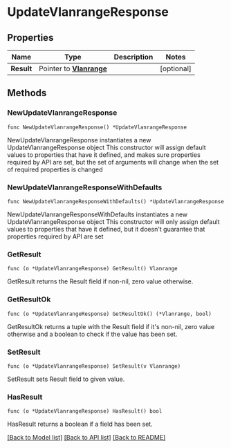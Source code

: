 # UpdateVlanrangeResponse

## Properties

Name | Type | Description | Notes
------------ | ------------- | ------------- | -------------
**Result** | Pointer to [**Vlanrange**](Vlanrange.md) |  | [optional] 

## Methods

### NewUpdateVlanrangeResponse

`func NewUpdateVlanrangeResponse() *UpdateVlanrangeResponse`

NewUpdateVlanrangeResponse instantiates a new UpdateVlanrangeResponse object
This constructor will assign default values to properties that have it defined,
and makes sure properties required by API are set, but the set of arguments
will change when the set of required properties is changed

### NewUpdateVlanrangeResponseWithDefaults

`func NewUpdateVlanrangeResponseWithDefaults() *UpdateVlanrangeResponse`

NewUpdateVlanrangeResponseWithDefaults instantiates a new UpdateVlanrangeResponse object
This constructor will only assign default values to properties that have it defined,
but it doesn't guarantee that properties required by API are set

### GetResult

`func (o *UpdateVlanrangeResponse) GetResult() Vlanrange`

GetResult returns the Result field if non-nil, zero value otherwise.

### GetResultOk

`func (o *UpdateVlanrangeResponse) GetResultOk() (*Vlanrange, bool)`

GetResultOk returns a tuple with the Result field if it's non-nil, zero value otherwise
and a boolean to check if the value has been set.

### SetResult

`func (o *UpdateVlanrangeResponse) SetResult(v Vlanrange)`

SetResult sets Result field to given value.

### HasResult

`func (o *UpdateVlanrangeResponse) HasResult() bool`

HasResult returns a boolean if a field has been set.


[[Back to Model list]](../README.md#documentation-for-models) [[Back to API list]](../README.md#documentation-for-api-endpoints) [[Back to README]](../README.md)


